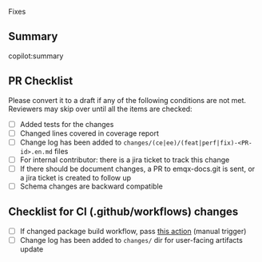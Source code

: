 Fixes <issue-or-jira-number>

<!-- Make sure to target release-51 branch if this PR is intended to fix the issues for the release candidate. -->

## Summary
copilot:summary

## PR Checklist
Please convert it to a draft if any of the following conditions are not met. Reviewers may skip over until all the items are checked:

- [ ] Added tests for the changes
- [ ] Changed lines covered in coverage report
- [ ] Change log has been added to `changes/(ce|ee)/(feat|perf|fix)-<PR-id>.en.md` files
- [ ] For internal contributor: there is a jira ticket to track this change
- [ ] If there should be document changes, a PR to emqx-docs.git is sent, or a jira ticket is created to follow up
- [ ] Schema changes are backward compatible

## Checklist for CI (.github/workflows) changes

- [ ] If changed package build workflow, pass [this action](https://github.com/emqx/emqx/actions/workflows/build_packages.yaml) (manual trigger)
- [ ] Change log has been added to `changes/` dir for user-facing artifacts update
